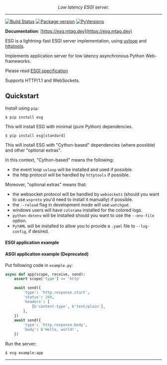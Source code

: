 <p align="center">
<em>Low latency ESGI server.</em>
</p>

---

[![Build Status](https://github.com/mtag-dev/esg/workflows/Test%20Suite/badge.svg)](https://github.com/mtag-dev/esg/actions)
[![Package version](https://badge.fury.io/py/esg.svg)](https://pypi.python.org/pypi/esg)
[![PyVersions](https://img.shields.io/pypi/pyversions/python-squall.svg?color=%2334D058)](https://pypi.org/project/python-squall/)

**Documentation**: [https://esg.mtag.dev](https://esg.mtag.dev)


ESG is a lightning-fast ESGI server implementation, using [uvloop] and [httptools].

Implements application server for low latency asynchronous Python Web-frameworks.

Please read [ESGI specification] 

Supports HTTP/1.1 and WebSockets.

## Quickstart

Install using `pip`:

```shell
$ pip install esg
```

This will install ESG with minimal (pure Python) dependencies.

```shell
$ pip install esg[standard]
```

This will install ESG with "Cython-based" dependencies (where possible) and other "optional extras".

In this context, "Cython-based" means the following:

- the event loop `uvloop` will be installed and used if possible.
- the http protocol will be handled by `httptools` if possible.

Moreover, "optional extras" means that:

- the websocket protocol will be handled by `websockets` (should you want to use `wsproto` you'd need to install it manually) if possible.
- the `--reload` flag in development mode will use `watchgod`.
- windows users will have `colorama` installed for the colored logs.
- `python-dotenv` will be installed should you want to use the `--env-file` option.
- `PyYAML` will be installed to allow you to provide a `.yaml` file to `--log-config`, if desired.


#### ESGI application example


#### ASGI application example (Deprecated)

Put following code in `example.py`:

```python
async def app(scope, receive, send):
    assert scope['type'] == 'http'

    await send({
        'type': 'http.response.start',
        'status': 200,
        'headers': [
            [b'content-type', b'text/plain'],
        ],
    })
    await send({
        'type': 'http.response.body',
        'body': b'Hello, world!',
    })
```

Run the server:

```shell
$ esg example:app
```

---

[uvloop]: https://github.com/MagicStack/uvloop
[httptools]: https://github.com/MagicStack/httptools
[ESGI specification]: https://esgi.mtag.dev
